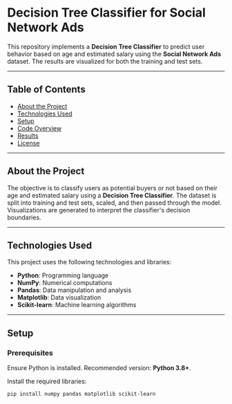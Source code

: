 # Decision Tree Classifier for Social Network Ads

This repository implements a **Decision Tree Classifier** to predict user behavior based on age and estimated salary using the **Social Network Ads** dataset. The results are visualized for both the training and test sets.

---

## Table of Contents

- [About the Project](#about-the-project)
- [Technologies Used](#technologies-used)
- [Setup](#setup)
- [Code Overview](#code-overview)
- [Results](#results)
- [License](#license)

---

## About the Project

The objective is to classify users as potential buyers or not based on their age and estimated salary using a **Decision Tree Classifier**. The dataset is split into training and test sets, scaled, and then passed through the model. Visualizations are generated to interpret the classifier's decision boundaries.

---

## Technologies Used

This project uses the following technologies and libraries:
- **Python**: Programming language
- **NumPy**: Numerical computations
- **Pandas**: Data manipulation and analysis
- **Matplotlib**: Data visualization
- **Scikit-learn**: Machine learning algorithms

---

## Setup

### Prerequisites
Ensure Python is installed. Recommended version: **Python 3.8+**.


Install the required libraries:
```bash
pip install numpy pandas matplotlib scikit-learn

